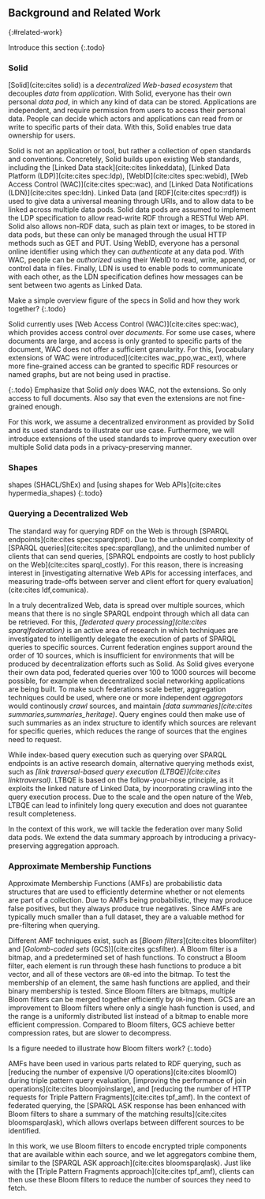 ## Background and Related Work
{:#related-work}

Introduce this section
{:.todo}

### Solid

[Solid](cite:cites solid) is a _decentralized Web-based ecosystem_ that decouples _data_ from _application_.
With Solid, everyone has their own personal _data pod_, in which any kind of data can be stored.
Applications are independent, and require permission from users to access their personal data.
People can decide which actors and applications can read from or write to specific parts of their data.
With this, Solid enables true data ownership for users.

Solid is not an application or tool, but rather a collection of open standards and conventions.
Concretely, Solid builds upon existing Web standards, including the [Linked Data stack](cite:cites linkeddata),
[Linked Data Platform (LDP)](cite:cites spec:ldp), [WebID](cite:cites spec:webid), [Web Access Control (WAC)](cite:cites spec:wac),
and [Linked Data Notifications (LDN)](cite:cites spec:ldn).
Linked Data (and [RDF](cite:cites spec:rdf)) is used to give data a universal meaning through URIs,
and to allow data to be linked across multiple data pods.
Solid data pods are assumed to implement the LDP specification to allow read-write RDF through a RESTful Web API.
Solid also allows non-RDF data, such as plain text or images, to be stored in data pods,
but these can only be managed through the usual HTTP methods such as GET and PUT.
Using WebID, everyone has a personal online identifier using which they can _authenticate_ at any data pod.
With WAC, people can be _authorized_ using their WebID to read, write, append, or control data in files.
Finally, LDN is used to enable pods to communicate with each other,
as the LDN specification defines how messages can be sent between two agents as Linked Data.

Make a simple overview figure of the specs in Solid and how they work together?
{:.todo}

Solid currently uses [Web Access Control (WAC)](cite:cites spec:wac),
which provides access control over _documents_.
For some use cases, where documents are large, and access is only granted to specific parts of the document,
WAC does not offer a sufficient granularity.
For this, [vocabulary extensions of WAC were introduced](cite:cites wac_ppo,wac_ext),
where more fine-grained access can be granted to specific RDF resources or named graphs,
but are not being used in practise.

{:.todo}
Emphasize that Solid *only* does WAC, not the extensions. So only access to full documents.
Also say that even the extensions are not fine-grained enough.

For this work, we assume a decentralized environment as provided by Solid and its used standards
to illustrate our use case.
Furthermore, we will introduce extensions of the used standards to improve query execution
over multiple Solid data pods in a privacy-preserving manner.

### Shapes

shapes (SHACL/ShEx) and [using shapes for Web APIs](cite:cites hypermedia_shapes)
{:.todo}

### Querying a Decentralized Web

The standard way for querying RDF on the Web is through [SPARQL endpoints](cite:cites spec:sparqlprot).
Due to the unbounded complexity of [SPARQL queries](cite:cites spec:sparqllang),
and the unlimited number of clients that can send queries,
[SPARQL endpoints are costly to host publicly on the Web](cite:cites sparql_costly).
For this reason, there is increasing interest in
[investigating alternative Web APIs for accessing interfaces, and measuring trade-offs between server and client effort for query evaluation](cite:cites ldf,comunica).

In a truly decentralized Web, data is spread over multiple sources,
which means that there is no single SPARQL endpoint through which all data can be retrieved.
For this, _[federated query processing](cite:cites sparqlfederation)_ is an active area of research
in which techniques are investigated to intelligently delegate the execution of parts of SPARQL queries to specific sources.
Current federation engines support around the order of 10 sources,
which is insufficient for environments that will be produced by decentralization efforts such as Solid.
As Solid gives everyone their own data pod, federated queries over 100 to 1000 sources will become possible,
for example when decentralized social networking applications are being built.
To make such federations scale better, aggregation techniques could be used,
where one or more independent _aggregators_ would continously _crawl_ sources,
and maintain _[data summaries](cite:cites summaries,summaries_heritage)_.
Query engines could then make use of such summaries as an index structure to identify
which sources are relevant for specific queries,
which reduces the range of sources that the engines need to request.

While index-based query execution such as querying over SPARQL endpoints is an active research domain,
alternative querying methods exist, such as _[link traversal-based query execution (LTBQE)](cite:cites linktraversal)_.
LTBQE is based on the follow-your-nose principle, as it exploits the linked nature of Linked Data,
by incorporating crawling into the query execution process.
Due to the scale and the open nature of the Web, LTBQE can lead to infinitely long query execution
and does not guarantee result completeness.

In the context of this work, we will tackle the federation over many Solid data pods.
We extend the data summary approach by introducing a privacy-preserving aggregation approach.

### Approximate Membership Functions

Approximate Membership Functions (AMFs) are probabilistic data structures
that are used to efficiently determine whether or not elements are part of a collection.
Due to AMFs being probabilistic, they may produce false positives, but they always produce true negatives.
Since AMFs are typically much smaller than a full dataset,
they are a valuable method for pre-filtering when querying.

Different AMF techniques exist, such as [_Bloom filters_](cite:cites bloomfilter) and [_Golomb-coded sets_ (GCS)](cite:cites gcsfilter).
A Bloom filter is a bitmap, and a predetermined set of hash functions.
To construct a Bloom filter, each element is run through these hash functions to produce a bit vector,
and all of these vectors are `OR`-ed into the bitmap.
To test the membership of an element, the same hash functions are applied, and their binary membership is tested.
Since Bloom filters are bitmaps, multiple Bloom filters can be merged together efficiently by `OR`-ing them.
GCS are an improvement to Bloom filters where only a single hash function is used,
and the range is a uniformly distributed list instead of a bitmap to enable more efficient compression.
Compared to Bloom filters, GCS achieve better compression rates, but are slower to decompress.

Is a figure needed to illustrate how Bloom filters work?
{:.todo}

AMFs have been used in various parts related to RDF querying,
such as [reducing the number of expensive I/O operations](cite:cites bloomIO) during triple pattern query evaluation,
[improving the performance of join operations](cite:cites bloomjoinslarge),
and [reducing the number of HTTP requests for Triple Pattern Fragments](cite:cites tpf_amf).
In the context of federated querying, the [SPARQL ASK response has been enhanced with Bloom filters to share a summary of the matching results](cite:cites bloomsparqlask), which allows overlaps between different sources to be identified.

In this work, we use Bloom filters to encode encrypted triple components that are available within each source,
and we let aggregators combine them, similar to the [SPARQL ASK approach](cite:cites bloomsparqlask).
Just like with the [Triple Pattern Fragments approach](cite:cites tpf_amf),
clients can then use these Bloom filters to reduce the number of sources they need to fetch.
